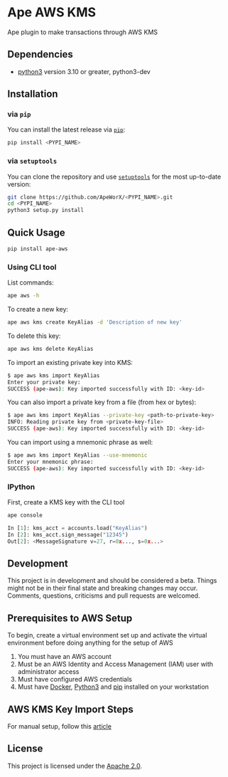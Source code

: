 # Ape AWS KMS

Ape plugin to make transactions through AWS KMS

## Dependencies
- [python3](https://www.python.org/downloads) version 3.10 or greater, python3-dev

## Installation

### via `pip`

You can install the latest release via [`pip`](https://pypi.org/project/pip/):

```bash
pip install <PYPI_NAME>
```

### via `setuptools`

You can clone the repository and use [`setuptools`](https://github.com/pypa/setuptools) for the most up-to-date version:

```bash
git clone https://github.com/ApeWorX/<PYPI_NAME>.git
cd <PYPI_NAME>
python3 setup.py install
```

## Quick Usage

```bash
pip install ape-aws
```

### Using CLI tool

List commands:

```bash
ape aws -h
```

To create a new key:

```bash
ape aws kms create KeyAlias -d 'Description of new key'
```

To delete this key:

```bash
ape aws kms delete KeyAlias
```

To import an existing private key into KMS:

```bash
$ ape aws kms import KeyAlias
Enter your private key:
SUCCESS (ape-aws): Key imported successfully with ID: <key-id>
```

You can also import a private key from a file (from hex or bytes):

```bash
$ ape aws kms import KeyAlias --private-key <path-to-private-key>
INFO: Reading private key from <private-key-file>
SUCCESS (ape-aws): Key imported successfully with ID: <key-id>
```

You can import using a mnemonic phrase as well:

```bash
$ ape aws kms import KeyAlias --use-mnemonic
Enter your mnemonic phrase:
SUCCESS (ape-aws): Key imported successfully with ID: <key-id>
```

### IPython

First, create a KMS key with the CLI tool

```bash
ape console
```

```python
In [1]: kms_acct = accounts.load("KeyAlias")
In [2]: kms_acct.sign_message("12345")
Out[2]: <MessageSignature v=27, r=0x..., s=0x...>
```

## Development

This project is in development and should be considered a beta.
Things might not be in their final state and breaking changes may occur.
Comments, questions, criticisms and pull requests are welcomed.

## Prerequisites to AWS Setup

To begin, create a virtual environment set up and activate the virtual environment before doing anything for the setup of AWS

1. You must have an AWS account
2. Must be an AWS Identity and Access Management (IAM) user with administrator access
3. Must have configured AWS credentials
4. Must have [Docker](https://docs.docker.com/get-docker/),
   [Python3](https://www.python.org/downloads/) and
   [pip](https://pip.pypa.io/en/stable/installation/) installed on your workstation

## AWS KMS Key Import Steps

For manual setup, follow this [article](https://aws.amazon.com/blogs/database/import-ethereum-private-keys-to-aws-kms/)

## License

This project is licensed under the [Apache 2.0](LICENSE).
